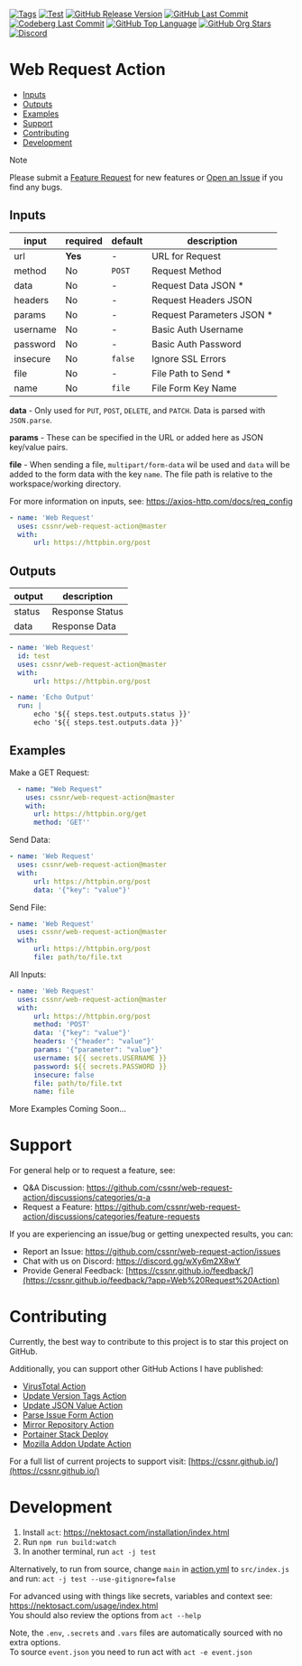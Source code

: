 [![Tags](https://img.shields.io/github/actions/workflow/status/cssnr/web-request-action/tags.yaml?logo=github&logoColor=white&label=tags)](https://github.com/cssnr/web-request-action/actions/workflows/tags.yaml)
[![Test](https://img.shields.io/github/actions/workflow/status/cssnr/web-request-action/test.yaml?logo=github&logoColor=white&label=test)](https://github.com/cssnr/web-request-action/actions/workflows/test.yaml)
[![GitHub Release Version](https://img.shields.io/github/v/release/cssnr/web-request-action?logo=github)](https://github.com/cssnr/web-request-action/releases/latest)
[![GitHub Last Commit](https://img.shields.io/github/last-commit/cssnr/web-request-action?logo=github&logoColor=white&label=updated)](https://github.com/cssnr/web-request-action/graphs/commit-activity)
[![Codeberg Last Commit](https://img.shields.io/gitea/last-commit/cssnr/web-request-action/master?gitea_url=https%3A%2F%2Fcodeberg.org%2F&logo=codeberg&logoColor=white&label=updated)](https://codeberg.org/cssnr/web-request-action)
[![GitHub Top Language](https://img.shields.io/github/languages/top/cssnr/web-request-action?logo=htmx&logoColor=white)](https://github.com/cssnr/web-request-action)
[![GitHub Org Stars](https://img.shields.io/github/stars/cssnr?style=flat&logo=github&logoColor=white)](https://cssnr.github.io/)
[![Discord](https://img.shields.io/discord/899171661457293343?logo=discord&logoColor=white&label=discord&color=7289da)](https://discord.gg/wXy6m2X8wY)

# Web Request Action

-   [Inputs](#Inputs)
-   [Outputs](#Outputs)
-   [Examples](#Examples)
-   [Support](#Support)
-   [Contributing](#Contributing)
-   [Development](#Development)

> [!NOTE]  
> Please submit a [Feature Request](https://github.com/cssnr/web-request-action/discussions/categories/feature-requests)
> for new features or [Open an Issue](https://github.com/cssnr/web-request-action/issues) if you find any bugs.

## Inputs

| input    | required | default | description                |
| -------- | -------- | ------- | -------------------------- |
| url      | **Yes**  | -       | URL for Request            |
| method   | No       | `POST`  | Request Method             |
| data     | No       | -       | Request Data JSON \*       |
| headers  | No       | -       | Request Headers JSON       |
| params   | No       | -       | Request Parameters JSON \* |
| username | No       | -       | Basic Auth Username        |
| password | No       | -       | Basic Auth Password        |
| insecure | No       | `false` | Ignore SSL Errors          |
| file     | No       | -       | File Path to Send \*       |
| name     | No       | `file`  | File Form Key Name         |

**data** - Only used for `PUT`, `POST`, `DELETE`, and `PATCH`. Data is parsed with `JSON.parse`.

**params** - These can be specified in the URL or added here as JSON key/value pairs.

**file** - When sending a file, `multipart/form-data` wil be used and `data` will be added to the form data with the
key `name`. The file path is relative to the workspace/working directory.

For more information on inputs, see: https://axios-http.com/docs/req_config

```yaml
- name: 'Web Request'
  uses: cssnr/web-request-action@master
  with:
      url: https://httpbin.org/post
```

## Outputs

| output | description     |
| ------ | --------------- |
| status | Response Status |
| data   | Response Data   |

```yaml
- name: 'Web Request'
  id: test
  uses: cssnr/web-request-action@master
  with:
      url: https://httpbin.org/post

- name: 'Echo Output'
  run: |
      echo '${{ steps.test.outputs.status }}'
      echo '${{ steps.test.outputs.data }}'
```

## Examples

Make a GET Request:

```yaml
  - name: "Web Request"
    uses: cssnr/web-request-action@master
    with:
      url: https://httpbin.org/get
      method: 'GET''
```

Send Data:

```yaml
- name: 'Web Request'
  uses: cssnr/web-request-action@master
  with:
      url: https://httpbin.org/post
      data: '{"key": "value"}'
```

Send File:

```yaml
- name: 'Web Request'
  uses: cssnr/web-request-action@master
  with:
      url: https://httpbin.org/post
      file: path/to/file.txt
```

All Inputs:

```yaml
- name: 'Web Request'
  uses: cssnr/web-request-action@master
  with:
      url: https://httpbin.org/post
      method: 'POST'
      data: '{"key": "value"}'
      headers: '{"header": "value"}'
      params: '{"parameter": "value"}'
      username: ${{ secrets.USERNAME }}
      password: ${{ secrets.PASSWORD }}
      insecure: false
      file: path/to/file.txt
      name: file
```

More Examples Coming Soon...

# Support

For general help or to request a feature, see:

-   Q&A Discussion: https://github.com/cssnr/web-request-action/discussions/categories/q-a
-   Request a Feature: https://github.com/cssnr/web-request-action/discussions/categories/feature-requests

If you are experiencing an issue/bug or getting unexpected results, you can:

-   Report an Issue: https://github.com/cssnr/web-request-action/issues
-   Chat with us on Discord: https://discord.gg/wXy6m2X8wY
-   Provide General
    Feedback: [https://cssnr.github.io/feedback/](https://cssnr.github.io/feedback/?app=Web%20Request%20Action)

# Contributing

Currently, the best way to contribute to this project is to star this project on GitHub.

Additionally, you can support other GitHub Actions I have published:

-   [VirusTotal Action](https://github.com/cssnr/virustotal-action)
-   [Update Version Tags Action](https://github.com/cssnr/update-version-tags-action)
-   [Update JSON Value Action](https://github.com/cssnr/update-json-value-action)
-   [Parse Issue Form Action](https://github.com/cssnr/parse-issue-form-action)
-   [Mirror Repository Action](https://github.com/cssnr/mirror-repository-action)
-   [Portainer Stack Deploy](https://github.com/cssnr/portainer-stack-deploy-action)
-   [Mozilla Addon Update Action](https://github.com/cssnr/mozilla-addon-update-action)

For a full list of current projects to support visit: [https://cssnr.github.io/](https://cssnr.github.io/)

# Development

1. Install `act`: https://nektosact.com/installation/index.html
2. Run `npm run build:watch`
3. In another terminal, run `act -j test`

Alternatively, to run from source, change `main` in [action.yml](action.yml) to `src/index.js` and
run: `act -j test --use-gitignore=false`

For advanced using with things like secrets, variables and context see: https://nektosact.com/usage/index.html  
You should also review the options from `act --help`

Note, the `.env`, `.secrets` and `.vars` files are automatically sourced with no extra options.  
To source `event.json` you need to run act with `act -e event.json`
